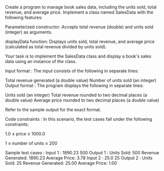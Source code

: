 Create a program to manage book sales data, including the units sold, total revenue, and average price. Implement a class named SalesData with the following features:



Parameterized constructor: Accepts total revenue (double) and units sold (integer) as arguments.



displayData function: Displays units sold, total revenue, and average price (calculated as total revenue divided by units sold).



Your task is to implement the SalesData class and display a book's sales data using an instance of the class.

Input format :
The input consists of the following in separate lines:

Total revenue generated (a double value)
Number of units sold (an integer)
Output format :
The program displays the following in separate lines:

Units sold (an integer)
Total revenue rounded to two decimal places (a double value)
Average price rounded to two decimal places (a double value)


Refer to the sample output for the exact format.

Code constraints :
In this scenario, the test cases fall under the following constraints:

1.0 ≤ price ≤ 1000.0

1 ≤ number of units ≤ 200

Sample test cases :
Input 1 :
1890.23 
500
Output 1 :
Units Sold: 500
Revenue Generated: 1890.23
Average Price: 3.78
Input 2 :
25.0
25
Output 2 :
Units Sold: 25
Revenue Generated: 25.00
Average Price: 1.00
